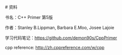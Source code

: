 # 资料

书名：C++ Primer 第5版

作者：Stanley B.Lippman, Barbara E.Moo, Josee Lajoie

学习代码笔记：https://github.com/demon90s/CppPrimer

cpp reference: http://zh.cppreference.com/w/cpp